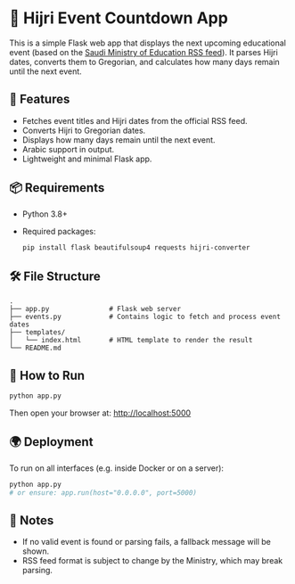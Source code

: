 # 📆 Hijri Event Countdown App

This is a simple Flask web app that displays the next upcoming educational event (based on the [Saudi Ministry of Education RSS feed](https://moe.gov.sa/ar/education/generaleducation/Pages/rss.aspx)). It parses Hijri dates, converts them to Gregorian, and calculates how many days remain until the next event.

## 🚀 Features

* Fetches event titles and Hijri dates from the official RSS feed.
* Converts Hijri to Gregorian dates.
* Displays how many days remain until the next event.
* Arabic support in output.
* Lightweight and minimal Flask app.

## 📦 Requirements

* Python 3.8+
* Required packages:

  ```bash
  pip install flask beautifulsoup4 requests hijri-converter
  ```

## 🛠️ File Structure

```
.
├── app.py               # Flask web server
├── events.py            # Contains logic to fetch and process event dates
├── templates/
│   └── index.html       # HTML template to render the result
└── README.md
```

## 🏁 How to Run

```bash
python app.py
```

Then open your browser at: [http://localhost:5000](http://localhost:5000)

## 🌍 Deployment

To run on all interfaces (e.g. inside Docker or on a server):

```bash
python app.py
# or ensure: app.run(host="0.0.0.0", port=5000)
```

## 📝 Notes

* If no valid event is found or parsing fails, a fallback message will be shown.
* RSS feed format is subject to change by the Ministry, which may break parsing.